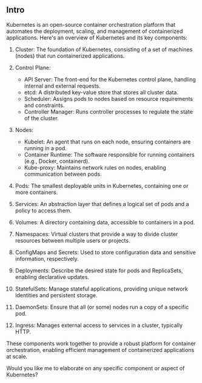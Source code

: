 ## Intro
Kubernetes is an open-source container orchestration platform that automates the deployment, scaling, and management of containerized applications. Here's an overview of Kubernetes and its key components:

1. Cluster: The foundation of Kubernetes, consisting of a set of machines (nodes) that run containerized applications.

2. Control Plane:
   - API Server: The front-end for the Kubernetes control plane, handling internal and external requests.
   - etcd: A distributed key-value store that stores all cluster data.
   - Scheduler: Assigns pods to nodes based on resource requirements and constraints.
   - Controller Manager: Runs controller processes to regulate the state of the cluster.

3. Nodes:
   - Kubelet: An agent that runs on each node, ensuring containers are running in a pod.
   - Container Runtime: The software responsible for running containers (e.g., Docker, containerd).
   - Kube-proxy: Maintains network rules on nodes, enabling communication between pods.

4. Pods: The smallest deployable units in Kubernetes, containing one or more containers.

5. Services: An abstraction layer that defines a logical set of pods and a policy to access them.

6. Volumes: A directory containing data, accessible to containers in a pod.

7. Namespaces: Virtual clusters that provide a way to divide cluster resources between multiple users or projects.

8. ConfigMaps and Secrets: Used to store configuration data and sensitive information, respectively.

9. Deployments: Describe the desired state for pods and ReplicaSets, enabling declarative updates.

10. StatefulSets: Manage stateful applications, providing unique network identities and persistent storage.

11. DaemonSets: Ensure that all (or some) nodes run a copy of a specific pod.

12. Ingress: Manages external access to services in a cluster, typically HTTP.

These components work together to provide a robust platform for container orchestration, enabling efficient management of containerized applications at scale.

Would you like me to elaborate on any specific component or aspect of Kubernetes?